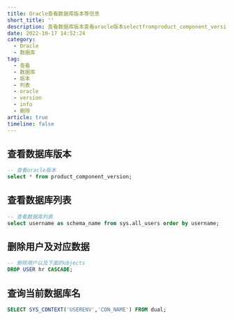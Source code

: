 ```yaml
---
title: Oracle查看数据库版本等信息
short_title: ''
description: 查看数据库版本查看oracle版本selectfromproduct_component_version_查看数据库列表查看数据库列表selectusernameasschema_namefromsysall_usersorderbyusername_删除用户及对应数据删除用户以及下面的objectsdropuserhrcascade_查询当前数据库名selectsys_context(userenvcon_name)fromdual_
date: 2022-10-17 14:52:24
category:
  - Oracle
  - 数据库
tag:
  - 查看
  - 数据库
  - 版本
  - 列表
  - oracle
  - version
  - info
  - 删除
article: true
timeline: false
---
```

## 查看数据库版本

```sql
-- 查看oracle版本
select * from product_component_version;
```

## 查看数据库列表

```sql
-- 查看数据库列表
select username as schema_name from sys.all_users order by username;
```

## 删除用户及对应数据

```sql
-- 删除用户以及下面的objects
DROP USER hr CASCADE;
```

## 查询当前数据库名

```sql
SELECT SYS_CONTEXT('USERENV','CON_NAME') FROM dual;
```